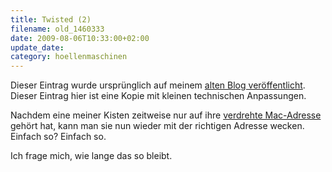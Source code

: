 ```yaml
---
title: Twisted (2)
filename: old_1460333
date: 2009-08-06T10:33:00+02:00
update_date:
category: hoellenmaschinen
---
```

Dieser Eintrag wurde ursprünglich auf meinem [alten Blog veröffentlicht](https://stu.blogger.de/stories/1460333/). Dieser Eintrag hier ist eine Kopie mit kleinen technischen Anpassungen.

Nachdem eine meiner Kisten zeitweise nur auf ihre [verdrehte Mac-Adresse](/blogposts/old_1456661) gehört hat, kann man sie nun wieder mit der richtigen Adresse wecken. Einfach so? Einfach so.

Ich frage mich, wie lange das so bleibt.
